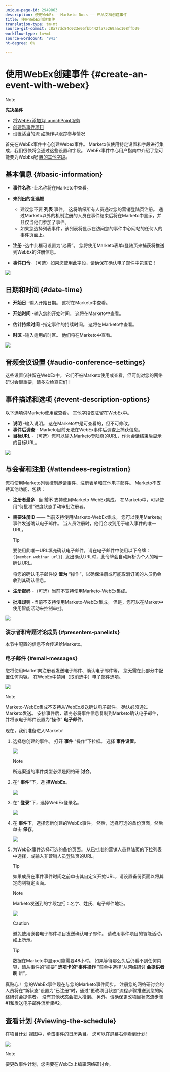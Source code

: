 ```yaml
---
unique-page-id: 2949863
description: 使用WebEx - Marketo Docs —— 产品文档创建事件
title: 使用WebEx创建事件
translation-type: tm+mt
source-git-commit: c8a77dc84c023e05fbb442f575269aac108ffb29
workflow-type: tm+mt
source-wordcount: '941'
ht-degree: 0%

---
```



# 使用WebEx创建事件 {#create-an-event-with-webex}

>[!NOTE]
>
>**先决条件**
>
>* [将WebEx添加为LaunchPoint服务](/help/marketo/product-docs/administration/additional-integrations/add-webex-as-a-launchpoint-service.md)
>* [创建新事件项目](/help/marketo/product-docs/demand-generation/events/understanding-events/create-a-new-event-program.md)
>* 设置适当的流 [动](http://docs.marketo.com/display/DOCS/Flow+Actions)操作以跟踪参与情况


首先在WebEx事件中心创建Webex事件。 Marketo仅使用特定设置和字段进行集成，我们很快将会通过这些设置和字段。 WebEx事件中心用户指南中介绍了您可能要为WebEx配 [置的其他字段](http://www.cisco.com/c/dam/en/us/td/docs/collaboration/meeting_center/wbs298/wx_ec_host_ug.pdf)。

## 基本信息 {#basic-information}

* **事件名称** -此名称将在Marketo中查看。
* **未列出的复选框**

   * 建议您不要 **列表** 事件。 这将确保所有人员通过您的营销登陆页注册。 通过Marketo以外的机制注册的人员在事件结束后将在Marketo中显示，并且仅当他们参加了事件。
   * 如果您选择列表事件，该列表将显示在访问您的事件中心网站的任何人的事件页面上。

* **注册** -选中此框可设置为“必需”。 您将使用Marketo表单/登陆页来捕获将推送到WebEx的注册信息。
* **事件口令**-（可选）如果您使用此字段，请确保在确认电子邮件中包含它！

![](assets/image2015-5-28-13-3a30-3a55.png)

## 日期和时间 {#date-time}

* **开始日** -输入开始日期。 这将在Marketo中查看。

* **开始时间** -输入您的开始时间。 这将在Marketo中查看。

* **估计持续时间** -指定事件的持续时间。 这将在Marketo中查看。

* **时区** -输入适用的时区。 他们将在Marketo中查看。

![](assets/image2015-5-28-13-3a37-3a39.png)

## 音频会议设置 {#audio-conference-settings}

这些设置仅驻留在WebEx中。 它们不被Marketo使用或查看，但可能对您的网络研讨会很重要，请多次检查它们！

## 事件描述和选项  {#event-description-options}

以下选项供Marketo使用或查看。 其他字段仅驻留在WebEx中。

* **说明** -输入说明。 这在Marketo中是可查看的，但不可修改。
* **事件后调查** - Marketo目前无法在WebEx事件后调查上捕获信息。
* **目标URL** -（可选）您可以输入Marketo登陆页的URL，作为会话结束后显示的目标URL。

![](assets/image2015-5-28-13-3a48-3a49.png)

## 与会者和注册 {#attendees-registration}

您将使用Marketo列表控制邀请事件、注册表单和其他电子邮件。 Marketo不支持其他功能，包括：

* **注册者最多** -当 **前不** 支持使用Marketo-WebEx集成。  在Marketo中，可以使用“待批准”进度状态手动审批注册者。

* **需要注册ID** —— 当前支持使用Marketo-WebEx集成。 您可以使用Market向事件发送确认电子邮件。 当人员注册时，他们会收到用于输入事件的唯一URL。

   >[!TIP]
   >
   >要使用此唯一URL填充确认电子邮件，请在电子邮件中使用以下令牌： `{{member.webinar url}}`. 发出确认URL时，此令牌会自动解析为个人的唯一确认URL。
   >
   >将您的确认电子邮件设 **置为** “操作”，以确保注册或可能取消订阅的人员仍会收到其确认信息。

* **注册密码** -（可选）当前不支持使用Marketo-WebEx集成。
* **批准规则** -当前不支持使用Marketo-WebEx集成。 但是，您可以在Market中使用智能活动来控制审批。

![](assets/image2015-5-28-14-3a4-3a41.png)

### 演示者和专题讨论成员 {#presenters-panelists}

本节中配置的信息不会传递给Marketo。

### 电子邮件 {#email-messages}

您将使用Market向注册者发送电子邮件、确认电子邮件等。 您无需在此部分中配置任何内容。 在WebEx中禁用（取消选中）电子邮件选项。

![](assets/image2015-5-28-14-3a9-3a14.png)

>[!NOTE]
>
>Marketo-WebEx集成不支持从WebEx发送确认电子邮件。 确认必须通过Marketo发送。 安排事件后，请务必将事件信息复制到Marketo确认电子邮件，并将该电子邮件设置为“操作” **电子邮件**。

现在，我们准备进入Marketo!

1. 选择您创建的事件。 打开 **事件** “操作”下拉框。 选择 **事件设置。**

   ![](assets/image2015-5-14-16-3a7-3a31.png)

   >[!NOTE]
   >
   >所选渠道的事件类型必须是网络研 **讨会**。

1. 在“ **事件**”下，选 **择WebEx**。

   ![](assets/image2015-1-30-13-3a58-3a2.png)

1. 在“ **登录**”下，选择WebEx登录名。

   ![](assets/image2015-5-18-12-3a2-3a26.png)

1. 在 **事件**&#x200B;下，选择您新创建的WebEx事件。 然后，选择可选的备份页面，然后单击 **保存**。

   ![](assets/image2015-5-14-16-3a15-3a55.png)

1. 为WebEx事件选择可选的备份页面。 从已批准的营销人员登陆页的下拉列表中选择，或输入非营销人员登陆页的URL。

   >[!TIP]
   >
   >如果成员在事件事件时间之前单击其自定义开始URL，请设置备份页面以将其定向到特定页面。

   >[!NOTE]
   >
   >Marketo发送到的字段包括：名字、姓氏、电子邮件地址。

   ![](assets/webex.png)

   >[!CAUTION]
   >
   >避免使用嵌套电子邮件项目发送确认电子邮件。 请改用事件项目的智能活动，如上所示。

   >[!TIP]
   >
   >数据在Marketo中显示可能需要48小时。 如果等待那么久后仍看不到任何内容，请从事件的“摘要” **选项卡的“事件操作** ”菜单中选择“从网络研讨 **会提供者刷** 新”。

真贴心！ 您的WebEx事件现在与您的Marketo事件同步。  注册您的网络研讨会的人员将在“新状态”设置为“已注册”时，通过“更改项目状态”流程步骤推送到您的网络研讨会提供者。 没有其他状态会把人推倒。 另外，请确保更改项目状态流步骤#1和发送电子邮件流步骤#2。

## 查看计划  {#viewing-the-schedule}

在项目计划 [视图中](http://docs.marketo.com/display/docs/program+schedule+view)，单击事件的日历条目。 您可以在屏幕右侧看到计划!

![](assets/image2015-5-14-16-3a21-3a41.png)

>[!NOTE]
>
>要更改事件计划，您需要在WebEx上编辑网络研讨会。
